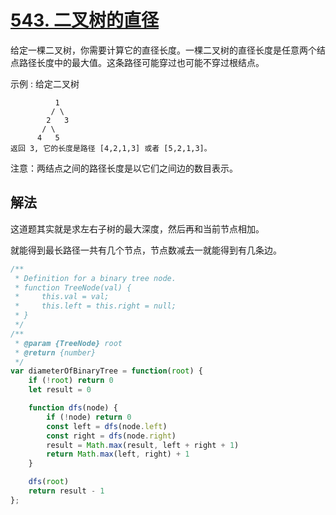 # [543. 二叉树的直径](https://leetcode-cn.com/problems/diameter-of-binary-tree/)
给定一棵二叉树，你需要计算它的直径长度。一棵二叉树的直径长度是任意两个结点路径长度中的最大值。这条路径可能穿过也可能不穿过根结点。

 

示例 :
给定二叉树
```
          1
         / \
        2   3
       / \     
      4   5    
返回 3, 它的长度是路径 [4,2,1,3] 或者 [5,2,1,3]。
```
 

注意：两结点之间的路径长度是以它们之间边的数目表示。
## 解法
这道题其实就是求左右子树的最大深度，然后再和当前节点相加。

就能得到最长路径一共有几个节点，节点数减去一就能得到有几条边。
```js
/**
 * Definition for a binary tree node.
 * function TreeNode(val) {
 *     this.val = val;
 *     this.left = this.right = null;
 * }
 */
/**
 * @param {TreeNode} root
 * @return {number}
 */
var diameterOfBinaryTree = function(root) {
    if (!root) return 0
    let result = 0

    function dfs(node) {
        if (!node) return 0
        const left = dfs(node.left)
        const right = dfs(node.right)
        result = Math.max(result, left + right + 1)
        return Math.max(left, right) + 1
    }

    dfs(root)
    return result - 1
};
```
